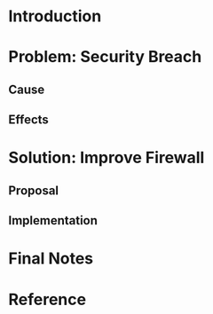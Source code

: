 <!-- HERE -->
<!-- 1. Open the preview -->
<!-- 2. Define snippets where we would like to provide parameters -->
<!--    * a MD template  -->
<!-- 3. Create a snippet which contains the MD code needed -->

<!-- HERE: MD template we define  -->

# Introduction

# Problem: Security Breach
## Cause
## Effects

# Solution: Improve Firewall
## Proposal
## Implementation

# Final Notes

# Reference



<!-- # Code Snippet Solution
Final Snippet Model:

```json
{
	"Basic Template MD": {
		"scope": "markdown",
		"prefix": "template_basic",
		"body": [
			"# Introduction",
			"",
			"# Problem: ${1}",
			"## Cause",
			"## Effects",
			"",
			"# Solution: ${2}",
			"## Proposal",
			"## Implementation",
			"",
			"# Final Notes",			
		],
		"description": "Insert a basic template"
	}
}
``` -->